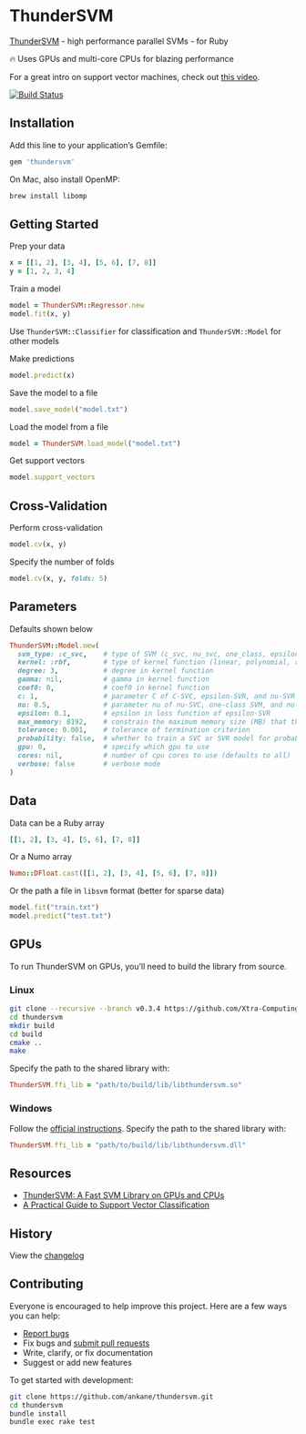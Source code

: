# ThunderSVM

[ThunderSVM](https://github.com/Xtra-Computing/thundersvm) - high performance parallel SVMs - for Ruby

:fire: Uses GPUs and multi-core CPUs for blazing performance

For a great intro on support vector machines, check out [this video](https://www.youtube.com/watch?v=efR1C6CvhmE).

[![Build Status](https://github.com/ankane/thundersvm/workflows/build/badge.svg?branch=master)](https://github.com/ankane/thundersvm/actions)

## Installation

Add this line to your application’s Gemfile:

```ruby
gem 'thundersvm'
```

On Mac, also install OpenMP:

```sh
brew install libomp
```

## Getting Started

Prep your data

```ruby
x = [[1, 2], [3, 4], [5, 6], [7, 8]]
y = [1, 2, 3, 4]
```

Train a model

```ruby
model = ThunderSVM::Regressor.new
model.fit(x, y)
```

Use `ThunderSVM::Classifier` for classification and `ThunderSVM::Model` for other models

Make predictions

```ruby
model.predict(x)
```

Save the model to a file

```ruby
model.save_model("model.txt")
```

Load the model from a file

```ruby
model = ThunderSVM.load_model("model.txt")
```

Get support vectors

```ruby
model.support_vectors
```

## Cross-Validation

Perform cross-validation

```ruby
model.cv(x, y)
```

Specify the number of folds

```ruby
model.cv(x, y, folds: 5)
```

## Parameters

Defaults shown below

```ruby
ThunderSVM::Model.new(
  svm_type: :c_svc,    # type of SVM (c_svc, nu_svc, one_class, epsilon_svr, nu_svr)
  kernel: :rbf,        # type of kernel function (linear, polynomial, rbf, sigmoid)
  degree: 3,           # degree in kernel function
  gamma: nil,          # gamma in kernel function
  coef0: 0,            # coef0 in kernel function
  c: 1,                # parameter C of C-SVC, epsilon-SVR, and nu-SVR
  nu: 0.5,             # parameter nu of nu-SVC, one-class SVM, and nu-SVR
  epsilon: 0.1,        # epsilon in loss function of epsilon-SVR
  max_memory: 8192,    # constrain the maximum memory size (MB) that thundersvm uses
  tolerance: 0.001,    # tolerance of termination criterion
  probability: false,  # whether to train a SVC or SVR model for probability estimates
  gpu: 0,              # specify which gpu to use
  cores: nil,          # number of cpu cores to use (defaults to all)
  verbose: false       # verbose mode
)
```

## Data

Data can be a Ruby array

```ruby
[[1, 2], [3, 4], [5, 6], [7, 8]]
```

Or a Numo array

```ruby
Numo::DFloat.cast([[1, 2], [3, 4], [5, 6], [7, 8]])
```

Or the path a file in `libsvm` format (better for sparse data)

```ruby
model.fit("train.txt")
model.predict("test.txt")
```

## GPUs

To run ThunderSVM on GPUs, you’ll need to build the library from source.

### Linux

```sh
git clone --recursive --branch v0.3.4 https://github.com/Xtra-Computing/thundersvm
cd thundersvm
mkdir build
cd build
cmake ..
make
```

Specify the path to the shared library with:

```ruby
ThunderSVM.ffi_lib = "path/to/build/lib/libthundersvm.so"
```

### Windows

Follow the [official instructions](https://thundersvm.readthedocs.io/en/latest/get-started.html#installation-for-windows). Specify the path to the shared library with:

```ruby
ThunderSVM.ffi_lib = "path/to/build/lib/libthundersvm.dll"
```

## Resources

- [ThunderSVM: A Fast SVM Library on GPUs and CPUs](https://github.com/Xtra-Computing/thundersvm/blob/master/thundersvm-full.pdf)
- [A Practical Guide to Support Vector Classification](https://www.csie.ntu.edu.tw/~cjlin/papers/guide/guide.pdf)

## History

View the [changelog](https://github.com/ankane/thundersvm/blob/master/CHANGELOG.md)

## Contributing

Everyone is encouraged to help improve this project. Here are a few ways you can help:

- [Report bugs](https://github.com/ankane/thundersvm/issues)
- Fix bugs and [submit pull requests](https://github.com/ankane/thundersvm/pulls)
- Write, clarify, or fix documentation
- Suggest or add new features

To get started with development:

```sh
git clone https://github.com/ankane/thundersvm.git
cd thundersvm
bundle install
bundle exec rake test
```
